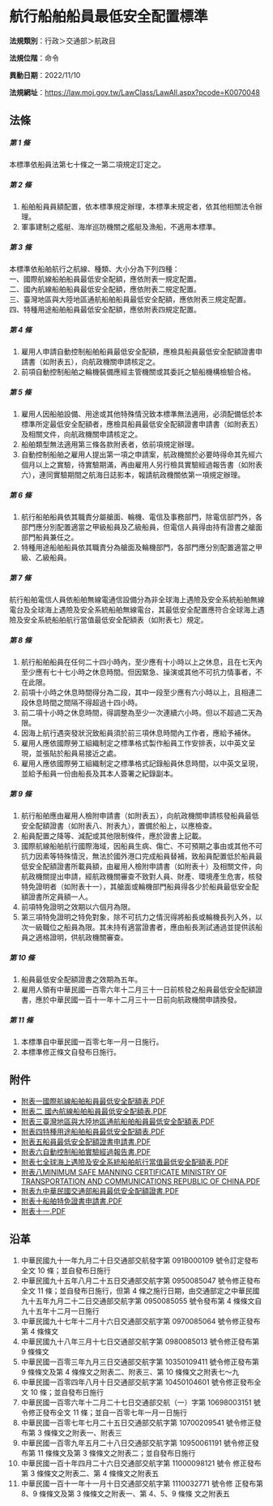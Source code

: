 # 航行船舶船員最低安全配置標準




**法規類別**：行政＞交通部＞航政目

**法規位階**：命令

**異動日期**：2022/11/10  

**法規網址**：https://law.moj.gov.tw/LawClass/LawAll.aspx?pcode=K0070048



## 法條
##### 第 1 條
本標準依船員法第七十條之一第二項規定訂定之。

##### 第 2 條
1. 船舶船員員額配置，依本標準規定辦理，本標準未規定者，依其他相關法令辦理。
1. 軍事建制之艦艇、海岸巡防機關之艦艇及漁船，不適用本標準。

##### 第 3 條
本標準依船舶航行之航線、種類、大小分為下列四種：  
一、國際航線船舶船員最低安全配額，應依附表一規定配置。  
二、國內航線船舶船員最低安全配額，應依附表二規定配置。  
三、臺灣地區與大陸地區通航船舶船員最低安全配額，應依附表三規定配置。  
四、特種用途船舶船員最低安全配額，應依附表四規定配置。

##### 第 4 條
1. 雇用人申請自動控制船舶船員最低安全配額，應檢具船員最低安全配額證書申請書（如附表五），向航政機關申請核定之。
1. 前項自動控制船舶之輪機裝備應經主管機關或其委託之驗船機構檢驗合格。

##### 第 5 條
1. 雇用人因船舶設備、用途或其他特殊情況致本標準無法適用，必須配備低於本標準所定最低安全配額者，應檢具船員最低安全配額證書申請書（如附表五）及相關文件，向航政機關申請核定之。
1. 船舶類型無法適用第三條各款附表者，依前項規定辦理。
1. 自動控制船舶之雇用人提出第一項之申請案，航政機關於必要時得命其先經六個月以上之實驗，待實驗期滿，再由雇用人另行檢具實驗經過報告書（如附表六），連同實驗期間之航海日誌影本，報請航政機關依第一項規定辦理。

##### 第 6 條
1. 航行船舶船員依其職責分屬艙面、輪機、電信及事務部門，除電信部門外，各部門應分別配置適當之甲級船員及乙級船員，但電信人員得由持有證書之艙面部門船員兼任之。
1. 特種用途船舶船員依其職責分為艙面及輪機部門，各部門應分別配置適當之甲級、乙級船員。

##### 第 7 條
航行船舶電信人員依船舶無線電通信設備分為非全球海上遇險及安全系統船舶無線電台及全球海上遇險及安全系統船舶無線電台，其最低安全配置應符合全球海上遇險及安全系統船舶航行當值最低安全配額表（如附表七）規定。

##### 第 8 條
1. 航行船舶船員在任何二十四小時內，至少應有十小時以上之休息，且在七天內至少應有七十七小時之休息時間。但因緊急、操演或其他不可抗力情事者，不在此限。
1. 前項十小時之休息時間得分為二段，其中一段至少應有六小時以上，且相連二段休息時間之間隔不得超過十四小時。
1. 前二項十小時之休息時間，得調整為至少一次連續六小時。但以不超過二天為限。
1. 因海上航行遇突發狀況致船員須於前三項休息時間內工作者，應給予補休。
1. 雇用人應依國際勞工組織制定之標準格式製作船員工作安排表，以中英文呈現，並張貼於船員易接近之處。
1. 雇用人應依國際勞工組織制定之標準格式記錄船員休息時間，以中英文呈現，並給予船員一份由船長及其本人簽署之紀錄副本。

##### 第 9 條
1. 航行船舶應由雇用人檢附申請書（如附表五），向航政機關申請核發船員最低安全配額證書（如附表八、附表九），置備於船上，以應檢查。
1. 船員配置之降等、減配或其他限制條件，應於證書上記載。
1. 國際航線船舶航行國際海域，因船員生病、傷亡、不可預期之事由或其他不可抗力因素等特殊情況，無法於國外港口完成船員替補，致船員配置低於船員最低安全配額證書所載員額，由雇用人檢附申請書（如附表十）及相關文件，向航政機關提出申請，經航政機關審查不致對人員、財產、環境產生危害，核發特免證明者（如附表十一），其艙面或輪機部門船員得各少於船員最低安全配額證書所定員額一人。
1. 前項特免證明之效期以六個月為限。
1. 第三項特免證明之特免對象，除不可抗力之情況得將船長或輪機長列入外，以次一級職位之船員為限。其未持有適當證書者，應由船長測試通過並提供該船員之適格證明，供航政機關審查。

##### 第 10 條
1. 船員最低安全配額證書之效期為五年。
1. 雇用人領有中華民國一百零六年十二月三十一日前核發之船員最低安全配額證書，應於中華民國一百十一年十二月三十一日前向航政機關申請換發。

##### 第 11 條
1. 本標準自中華民國一百零七年一月一日施行。
1. 本標準修正條文自發布日施行。
## 附件
* [附表一國際航線船舶船員最低安全配額表.PDF](https://law.moj.gov.tw/LawClass/LawGetFile.ashx?FileId=0000328094)
* [附表二  國內航線船舶船員最低安全配額表.PDF](https://law.moj.gov.tw/LawClass/LawGetFile.ashx?FileId=0000290880)
* [附表三臺灣地區與大陸地區通航船舶船員最低安全配額表.PDF](https://law.moj.gov.tw/LawClass/LawGetFile.ashx?FileId=0000223713)
* [附表四特種用途船舶船員最低安全配額表.PDF](https://law.moj.gov.tw/LawClass/LawGetFile.ashx?FileId=0000209340)
* [附表五船員最低安全配額證書申請書.PDF](https://law.moj.gov.tw/LawClass/LawGetFile.ashx?FileId=0000328095)
* [附表六自動控制船舶實驗經過報告書.PDF](https://law.moj.gov.tw/LawClass/LawGetFile.ashx?FileId=0000209342)
* [附表七全球海上遇險及安全系統船舶航行當值最低安全配額表.PDF](https://law.moj.gov.tw/LawClass/LawGetFile.ashx?FileId=0000209343)
* [附表八MINIMUM SAFE MANNING CERTIFICATE MINISTRY OF TRANSPORTATION AND COMMUNICATIONS REPUBLIC OF CHINA.PDF](https://law.moj.gov.tw/LawClass/LawGetFile.ashx?FileId=0000328096)
* [附表九中華民國交通部船員最低安全配額證書.PDF](https://law.moj.gov.tw/LawClass/LawGetFile.ashx?FileId=0000328097)
* [附表十船舶特免證書申請書.PDF](https://law.moj.gov.tw/LawClass/LawGetFile.ashx?FileId=0000328098)
* [附表十一.PDF](https://law.moj.gov.tw/LawClass/LawGetFile.ashx?FileId=0000328099)
## 沿革
1. 中華民國九十一年九月二十日交通部交航發字第 091B000109 號令訂定發布全文 10 條；並自發布日施行
1. 中華民國九十五年八月二十五日交通部交航字第 0950085047 號令修正發布全文 11 條；並自發布日施行，但第 4  條之施行日期，由交通部定之中華民國九十五年九月二十二日交通部交航字第 0950085055 號令發布第 4  條條文自九十五年十二月一日施行
1. 中華民國九十七年十二月十六日交通部交航字第 0970085064 號令修正發布第 4  條條文
1. 中華民國九十八年三月十七日交通部交航字第 0980085013 號令修正發布第 9  條條文
1. 中華民國一百零三年九月三日交通部交航字第 10350109411  號令修正發布第 9  條條文及第 4  條條文之附表二、附表三、第 10 條條文之附表七～九
1. 中華民國一百零四年八月十日交通部交航字第 10450104601  號令修正發布全文 10 條；並自發布日施行
1. 中華民國一百零六年十二月二十七日交通部交航（一）字第 10698003151  號令修正發布全文 11 條；並自一百零七年一月一日施行
1. 中華民國一百零七年七月二十五日交通部交航字第 10700209541  號令修正發布第 3  條條文之附表一、附表三
1. 中華民國一百零九年五月二十八日交通部交航字第 10950061191  號令修正發布第 11 條條文及第 3  條條文之附表二；並自發布日施行
1.  中華民國一百十年四月二十六日交通部交航字第 11000098121  號令  修正發布第 3  條條文之附表二、第 4  條條文之附表五
1.  中華民國一百十一年十一月十日交通部交航字第 1110032771 號令修  正發布第 8、9 條條文及第 3  條條文之附表一、第 4、5、9  條條  文之附表五
